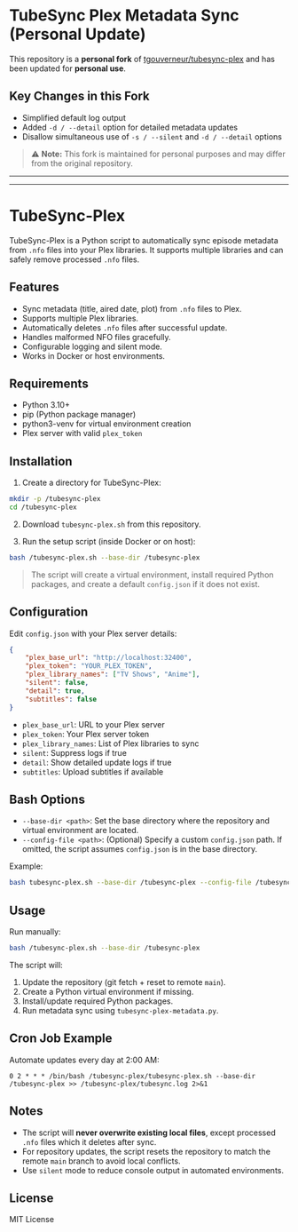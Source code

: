 # TubeSync Plex Metadata Sync (Personal Update)

This repository is a **personal fork** of [tgouverneur/tubesync-plex](https://github.com/tgouverneur/tubesync-plex) and has been updated for **personal use**.

## Key Changes in this Fork
- Simplified default log output
- Added `-d / --detail` option for detailed metadata updates
- Disallow simultaneous use of `-s / --silent` and `-d / --detail` options

> ⚠️ **Note:** This fork is maintained for personal purposes and may differ from the original repository.



---
---


# TubeSync-Plex

TubeSync-Plex is a Python script to automatically sync episode metadata from `.nfo` files into your Plex libraries. It supports multiple libraries and can safely remove processed `.nfo` files.

## Features

- Sync metadata (title, aired date, plot) from `.nfo` files to Plex.
- Supports multiple Plex libraries.
- Automatically deletes `.nfo` files after successful update.
- Handles malformed NFO files gracefully.
- Configurable logging and silent mode.
- Works in Docker or host environments.

## Requirements

- Python 3.10+  
- pip (Python package manager)  
- python3-venv for virtual environment creation  
- Plex server with valid `plex_token`

## Installation

1. Create a directory for TubeSync-Plex:

```bash
mkdir -p /tubesync-plex
cd /tubesync-plex
```

2. Download `tubesync-plex.sh` from this repository.

3. Run the setup script (inside Docker or on host):

```bash
bash /tubesync-plex.sh --base-dir /tubesync-plex
```

> The script will create a virtual environment, install required Python packages, and create a default `config.json` if it does not exist.

## Configuration

Edit `config.json` with your Plex server details:

```json
{
    "plex_base_url": "http://localhost:32400",
    "plex_token": "YOUR_PLEX_TOKEN",
    "plex_library_names": ["TV Shows", "Anime"],
    "silent": false,
    "detail": true,
    "subtitles": false
}
```

- `plex_base_url`: URL to your Plex server
- `plex_token`: Your Plex server token
- `plex_library_names`: List of Plex libraries to sync
- `silent`: Suppress logs if true
- `detail`: Show detailed update logs if true
- `subtitles`: Upload subtitles if available

## Bash Options

- `--base-dir <path>`: Set the base directory where the repository and virtual environment are located.
- `--config-file <path>`: (Optional) Specify a custom `config.json` path. If omitted, the script assumes `config.json` is in the base directory.

Example:

```bash
bash tubesync-plex.sh --base-dir /tubesync-plex --config-file /tubesync-plex/config.json
```

## Usage

Run manually:

```bash
bash /tubesync-plex.sh --base-dir /tubesync-plex
```

The script will:

1. Update the repository (git fetch + reset to remote `main`).
2. Create a Python virtual environment if missing.
3. Install/update required Python packages.
4. Run metadata sync using `tubesync-plex-metadata.py`.

## Cron Job Example

Automate updates every day at 2:00 AM:

```cron
0 2 * * * /bin/bash /tubesync-plex/tubesync-plex.sh --base-dir /tubesync-plex >> /tubesync-plex/tubesync.log 2>&1
```

## Notes

- The script will **never overwrite existing local files**, except processed `.nfo` files which it deletes after sync.
- For repository updates, the script resets the repository to match the remote `main` branch to avoid local conflicts.
- Use `silent` mode to reduce console output in automated environments.

## License

MIT License
